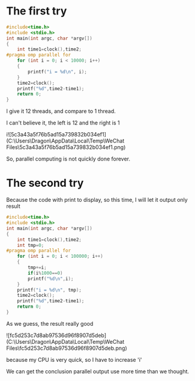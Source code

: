 # The first try

```c
#include<time.h>
#include <stdio.h>
int main(int argc, char *argv[])
{
    int time1=clock(),time2;
#pragma omp parallel for
    for (int i = 0; i < 10000; i++)
    {
        printf("i = %d\n", i);
    }
    time2=clock();
    printf("%d",time2-time1);
    return 0;
}
```

I give it 12 threads, and compare to 1 thread.

I can't believe it, the left is 12 and the right is 1

i![5c3a43a5f76b5ad15a739832b034ef1](C:\Users\Dragon\AppData\Local\Temp\WeChat Files\5c3a43a5f76b5ad15a739832b034ef1.png)

So, parallel computing is not quickly done forever.

# The second try

Because the code with print to display, so this time, I will let it output only result

```c
#include<time.h>
#include <stdio.h>
int main(int argc, char *argv[])
{
    int time1=clock(),time2;
    int tmp=0;
#pragma omp parallel for
    for (int i = 0; i < 100000; i++)
    {
        tmp+=i;
        if(i%1000==0)
        printf("%d\n",i);
    }
    printf("i = %d\n", tmp);
    time2=clock();
    printf("%d",time2-time1);
    return 0;
}
```

As we guess, the result really good

![fc5d253c7d8ab97536d96f8907d5deb](C:\Users\Dragon\AppData\Local\Temp\WeChat Files\fc5d253c7d8ab97536d96f8907d5deb.png)

because my CPU is very quick, so I have to increase 'i'

We can get the conclusion parallel output  use more time than we thought.